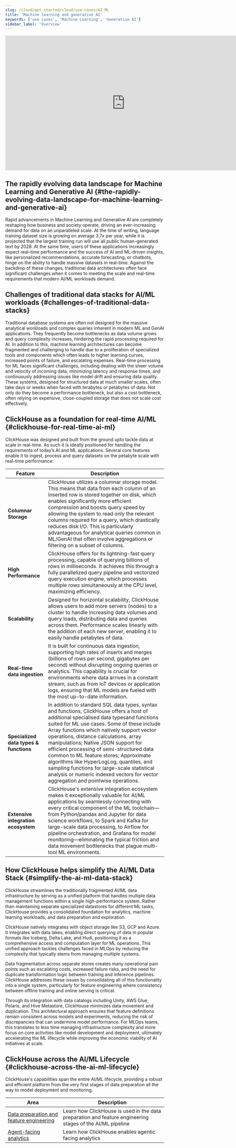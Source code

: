 ```yaml
---
slug: /cloud/get-started/cloud/use-cases/AI_ML
title: 'Machine learning and generative AI'
keywords: ['use cases', 'Machine Learning', 'Generative AI']
sidebar_label: 'Overview'
---
```


<iframe width="758" height="426" src="https://www.youtube.com/embed/GfvZHSdJ4CU?si=TSAhGGG862_82AJ8" title="YouTube video player" frameborder="0" allow="accelerometer; autoplay; clipboard-write; encrypted-media; gyroscope; picture-in-picture; web-share" referrerpolicy="strict-origin-when-cross-origin" allowfullscreen></iframe>

## The rapidly evolving data landscape for Machine Learning and Generative AI {#the-rapidly-evolving-data-landscape-for-machine-learning-and-generative-ai}

Rapid advancements in Machine Learning and Generative AI are completely reshaping
how business and society operate, driving an ever-increasing demand for data on
an unparalleled scale.
At the time of writing, language training dataset size is growing on average 3.7x
per year, while it is projected that the largest training run will use all
public human-generated text by 2028. At the same time, users of these applications
increasingly expect real-time performance and the success of AI and ML-driven
insights, like personalized recommendations, accurate forecasting, or chatbots,
hinge on the ability to handle massive datasets in real-time. Against the backdrop
of these changes, traditional data architectures often face significant challenges
when it comes to meeting the scale and real-time requirements that modern AI/ML
workloads demand.

## Challenges of traditional data stacks for AI/ML workloads {#challenges-of-traditional-data-stacks}

Traditional database systems are often not designed for the massive analytical
workloads and complex queries inherent in modern ML and GenAI applications.
They frequently become bottlenecks as data volume grows and query complexity
increases, hindering the rapid processing required for AI. In addition to this,
machine learning architectures can become fragmented and challenging to handle
due to a proliferation of specialized tools and components which often leads to
higher learning curves, increased points of failure, and escalating expenses.
Real-time processing for ML faces significant challenges, including dealing with
the sheer volume and velocity of incoming data, minimizing latency and response
times, and continuously addressing issues like model drift and ensuring data
quality. These systems, designed for structured data at much smaller scales, often
take days or weeks when faced with terabytes or petabytes of data. Not only do
they become a performance bottleneck, but also a cost bottleneck, often relying
on expensive, close-coupled storage that does not scale cost effectively.

## ClickHouse as a foundation for real-time AI/ML {#clickhouse-for-real-time-ai-ml}

ClickHouse was designed and built from the ground upto tackle data at scale in
real-time. As such it is ideally positioned for handling the requirements of
today’s AI and ML applications. Several core features enable it to ingest,
process and query datasets on the petabyte scale with real-time performance:

| Feature                                | Description                                                                                                                                                                                                                                                                                                                                                                                                                                                                                                                                                                                 |
|----------------------------------------|---------------------------------------------------------------------------------------------------------------------------------------------------------------------------------------------------------------------------------------------------------------------------------------------------------------------------------------------------------------------------------------------------------------------------------------------------------------------------------------------------------------------------------------------------------------------------------------------|
| **Columnar Storage**                   | ClickHouse utilizes a columnar storage model. This means that data from each column of an inserted row is stored together on disk, which enables significantly more efficient compression and boosts query speed by allowing the system to read only the relevant columns required for a query, which drastically reduces disk I/O. This is particularly advantageous for analytical queries common in ML/GenAI that often involve aggregations or filtering on a subset of columns.                                                                                                        |
| **High Performance**                   | ClickHouse offers for its lightning-fast query processing, capable of querying billions of rows in milliseconds. It achieves this through a fully parallelized query pipeline and vectorized query execution engine, which processes multiple rows simultaneously at the CPU level, maximizing efficiency.                                                                                                                                                                                                                                                                                  |
| **Scalability**                        | Designed for horizontal scalability, ClickHouse allows users to add more servers (nodes) to a cluster to handle increasing data volumes and query loads, distributing data and queries across them. Performance scales linearly with the addition of each new server, enabling it to easily handle petabytes of data.                                                                                                                                                                                                                                                                       |
| **Real-time data ingestion**           | It is built for continuous data ingestion, supporting high rates of inserts and merges (billions of rows per second, gigabytes per second) without disrupting ongoing queries or analytics. This capability is crucial for environments where data arrives in a constant stream, such as from IoT devices or application logs, ensuring that ML models are fueled with the most up-to-date information.                                                                                                                                                                                     |
| **Specialized data types & functions** | In addition to standard SQL data types, syntax and functions, ClickHouse offers a host of additional specialised data typesand functions suited for ML use cases. Some of these include Array functions which natively support vector operations, distance calculations, array manipulations; Native JSON support for efficient processing of semi-structured data common to ML feature stores; Approximate algorithms like HyperLogLog, quantiles, and sampling functions for large-scale statistical analysis or numeric indexed vectors for vector aggregation and pointwise operations. |
| **Extensive integration ecosystem**    | ClickHouse's extensive integration ecosystem makes it exceptionally valuable for AI/ML applications by seamlessly connecting with every critical component of the ML toolchain—from Python/pandas and Jupyter for data science workflows, to Spark and Kafka for large-scale data processing, to Airflow for pipeline orchestration, and Grafana for model monitoring—eliminating the typical friction and data movement bottlenecks that plague multi-tool ML environments.                                                                                                                |

## How ClickHouse helps simplify the AI/ML Data Stack {#simplify-the-ai-ml-data-stack}

ClickHouse streamlines the traditionally fragmented AI/ML data infrastructure
by serving as a unified platform that handles multiple data management
functions within a single high-performance system. Rather than maintaining
separate specialized datastores for different ML tasks, ClickHouse provides
a consolidated foundation for analytics, machine learning workloads, and
data preparation and exploration.

ClickHouse natively integrates with object storage like S3, GCP and Azure. It
integrates with data lakes, enabling direct querying of data in popular formats
like Iceberg, Delta Lake, and Hudi, positioning it as a comprehensive access and
computation layer for ML operations. This unified approach tackles challenges
faced in MLOps by reducing the complexity that typically stems from managing
multiple systems.

Data fragmentation across separate stores creates many operational pain
points such as escalating costs, increased failure risks, and the need for
duplicate transformation logic between training and inference pipelines.
ClickHouse addresses these issues by consolidating all of this functionality
into a single system, particularly for feature engineering where consistency
between offline training and online serving is critical.

Through its integration with data catalogs including Unity, AWS Glue, Polaris,
and Hive Metastore, ClickHouse minimizes data movement and duplication. This
architectural approach ensures that feature definitions remain consistent
across models and experiments, reducing the risk of discrepancies that can
undermine model performance. For MLOps teams, this
translates to less time managing infrastructure complexity and more focus on
core activities like model development and deployment, ultimately accelerating
the ML lifecycle while improving the economic viability of AI initiatives at
scale.

## ClickHouse across the AI/ML Lifecycle {#clickhouse-across-the-ai-ml-lifecycle}

ClickHouse's capabilities span the entire AI/ML lifecycle, providing a robust and
efficient platform from the very first stages of data preparation all the way to
model deployment and monitoring.

| Area                                                                                               | Description                                                                                              |
|----------------------------------------------------------------------------------------------------|----------------------------------------------------------------------------------------------------------|
| [Data preparation and feature engineering](/get-started/cloud/use-cases/AI_ML/feature_engineering) | Learn how ClickHouse is used in the data preparation and feature engineering stages of the AI/ML pipeline |
| [Agent-facing analytics](/cloud/get-started/cloud/use-cases/AI_ML/agent_facing_analytics)          | Learn how ClickHouse enables agentic facing analytics                                                    |
